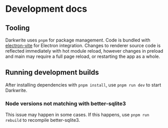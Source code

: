 # Development docs
## Tooling
Darkwrite uses `pnpm` for package management. Code is bundled with [electron-vite](https://electron-vite.org/) for Electron integration. Changes to renderer source code is reflected immediately with hot module reload, however changes in preload and main may require a full page reload, or restarting the app as a whole.

## Running development builds
After installing dependencies with `pnpm install`, use `pnpm run dev` to start Darkwrite.

### Node versions not matching with better-sqlite3
This issue may happen in some cases. If this happens, use `pnpm run rebuild` to recompile better-sqlite3.